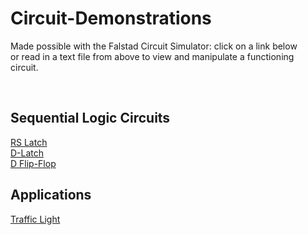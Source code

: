 <h1>Circuit-Demonstrations</h1>
<p>Made possible with the Falstad Circuit Simulator: click on a link below<br>
   or read in a text file from above to view and manipulate a functioning<br>
   circuit.
</p>
<br>
<h2>Sequential Logic Circuits</h2>
<a href="http://tinyurl.com/y7kt9vrk">RS Latch</a><br>
<a href="http://tinyurl.com/y9fwjvmf">D-Latch</a></br>
<a href="http://tinyurl.com/yd848o2k">D Flip-Flop</a><br>

<h2>Applications</h2>
<a href="http://tinyurl.com/ycpxm6we">Traffic Light</a>
